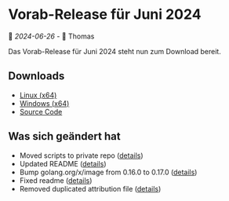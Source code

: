 # Vorab-Release für Juni 2024

📅 *2024-06-26* - 🧔 Thomas

Das Vorab-Release für Juni 2024 steht nun zum Download bereit.

## Downloads

- [Linux (x64)](https://www.retro-carnage.net/releases/Retro-Carnage-Linux.zip)
- [Windows (x64)](https://www.retro-carnage.net/releases/Retro-Carnage-Windows.zip)
- [Source Code](https://www.retro-carnage.net/releases/Retro-Carnage-Code.zip)

## Was sich geändert hat

- Moved scripts to private repo ([details](https://github.com/Retro-Carnage-Team/retro-carnage/pull/107))
- Updated README ([details](https://github.com/Retro-Carnage-Team/retro-carnage/pull/108))
- Bump golang.org/x/image from 0.16.0 to 0.17.0 ([details](https://github.com/Retro-Carnage-Team/retro-carnage/pull/109))
- Fixed readme ([details](https://github.com/Retro-Carnage-Team/retro-carnage/pull/112))
- Removed duplicated attribution file ([details](https://github.com/Retro-Carnage-Team/retro-carnage/pull/113))
